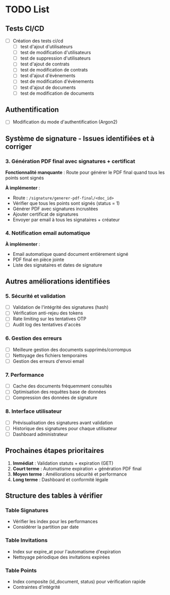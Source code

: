 # TODO List

## Tests CI/CD

- [ ] Création des tests ci/cd
  - [ ] test d'ajout d'utilisateurs
  - [ ] test de modification d'utilisateurs
  - [ ] test de suppression d'utilisateurs
  - [ ] test d'ajout de contrats
  - [ ] test de modification de contrats
  - [ ] test d'ajout d'évènements
  - [ ] test de modification d'évènements
  - [ ] test d'ajout de documents
  - [ ] test de modification de documents

## Authentification

- [ ] Modification du mode d'authentification (Argon2)

## Système de signature - Issues identifiées et à corriger

### 3. Génération PDF final avec signatures + certificat

**Fonctionnalité manquante** : Route pour générer le PDF final quand tous les points sont signés

**À implémenter** :

- Route : `/signature/generer-pdf-final/<doc_id>`
- Vérifier que tous les points sont signés (status = 1)
- Générer PDF avec signatures incrustées
- Ajouter certificat de signatures
- Envoyer par email à tous les signataires + créateur

### 4. Notification email automatique

**À implémenter** :

- Email automatique quand document entièrement signé
- PDF final en pièce jointe
- Liste des signataires et dates de signature

## Autres améliorations identifiées

### 5. Sécurité et validation

- [ ] Validation de l'intégrité des signatures (hash)
- [ ] Vérification anti-rejeu des tokens
- [ ] Rate limiting sur les tentatives OTP
- [ ] Audit log des tentatives d'accès

### 6. Gestion des erreurs

- [ ] Meilleure gestion des documents supprimés/corrompus
- [ ] Nettoyage des fichiers temporaires
- [ ] Gestion des erreurs d'envoi email

### 7. Performance

- [ ] Cache des documents fréquemment consultés
- [ ] Optimisation des requêtes base de données
- [ ] Compression des données de signature

### 8. Interface utilisateur

- [ ] Prévisualisation des signatures avant validation
- [ ] Historique des signatures pour chaque utilisateur
- [ ] Dashboard administrateur

## Prochaines étapes prioritaires

1. **Immédiat** : Validation statuts + expiration (GET)
2. **Court terme** : Automatisme expiration + génération PDF final
3. **Moyen terme** : Améliorations sécurité et performance
4. **Long terme** : Dashboard et conformité légale

## Structure des tables à vérifier

### Table Signatures

- Vérifier les index pour les performances
- Considérer la partition par date

### Table Invitations

- Index sur expire_at pour l'automatisme d'expiration
- Nettoyage périodique des invitations expirées

### Table Points

- Index composite (id_document, status) pour vérification rapide
- Contraintes d'intégrité
